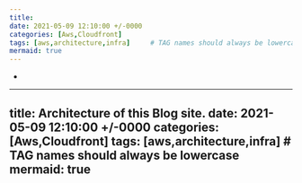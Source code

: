 ```yaml
---
title: 
date: 2021-05-09 12:10:00 +/-0000
categories: [Aws,Cloudfront]
tags: [aws,architecture,infra]     # TAG names should always be lowercase
mermaid: true
---
```


-
- ---
  title: Architecture of this Blog site.
  date: 2021-05-09 12:10:00 +/-0000
  categories: [Aws,Cloudfront]
  tags: [aws,architecture,infra]     # TAG names should always be lowercase
  mermaid: true
  ---